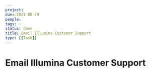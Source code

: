 ```yaml
---
project:
due: 2021-08-19
people:
tags: ✨ 
status: done
title: Email Illumina Customer Support
type: [[Task]]
---
```


# Email Illumina Customer Support